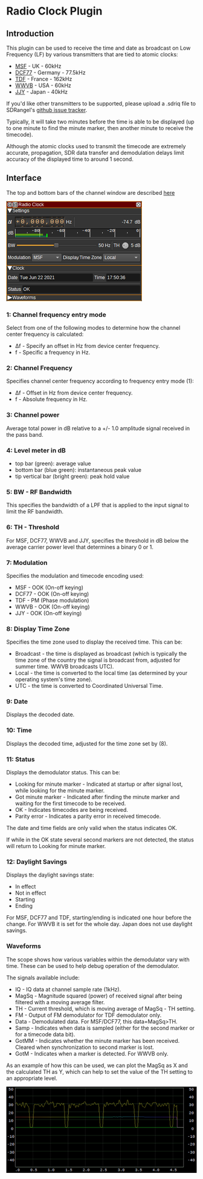 <h1>Radio Clock Plugin</h1>

<h2>Introduction</h2>

This plugin can be used to receive the time and date as broadcast on Low Frequency (LF) by various transmitters that are tied to atomic clocks:

* [MSF](https://en.wikipedia.org/wiki/Time_from_NPL_(MSF)) - UK - 60kHz
* [DCF77](https://en.wikipedia.org/wiki/DCF77) - Germany - 77.5kHz
* [TDF](https://en.wikipedia.org/wiki/TDF_time_signal) - France - 162kHz
* [WWVB](https://en.wikipedia.org/wiki/WWVB) - USA - 60kHz
* [JJY](https://en.wikipedia.org/wiki/JJY) - Japan - 40kHz

If you'd like other transmitters to be supported, please upload a .sdriq file to SDRangel's [github issue tracker](https://github.com/f4exb/sdrangel/issues).

Typically, it will take two minutes before the time is able to be displayed (up to one minute to find the minute marker, then another minute to receive the timecode).

Although the atomic clocks used to transmit the timecode are extremely accurate, propagation, SDR data transfer and demodulation delays limit accuracy of the displayed time to around 1 second.

<h2>Interface</h2>

The top and bottom bars of the channel window are described [here](../../../sdrgui/channel/readme.md)

![Radio clock plugin GUI](../../../doc/img/RadioClock_plugin.png)

<h3>1: Channel frequency entry mode</h3>

Select from one of the following modes to determine how the channel center frequency is calculated:

* Δf - Specify an offset in Hz from device center frequency.
* f - Specific a frequency in Hz.

<h3>2: Channel Frequency</h3>

Specifies channel center frequency according to frequency entry mode (1):

* Δf - Offset in Hz from device center frequency.
* f - Absolute frequency in Hz.

<h3>3: Channel power</h3>

Average total power in dB relative to a +/- 1.0 amplitude signal received in the pass band.

<h3>4: Level meter in dB</h3>

  - top bar (green): average value
  - bottom bar (blue green): instantaneous peak value
  - tip vertical bar (bright green): peak hold value

<h3>5: BW - RF Bandwidth</h3>

This specifies the bandwidth of a LPF that is applied to the input signal to limit the RF bandwidth.

<h3>6: TH - Threshold</h3>

For MSF, DCF77, WWVB and JJY, specifies the threshold in dB below the average carrier power level that determines a binary 0 or 1.

<h3>7: Modulation</h3>

Specifies the modulation and timecode encoding used:

* MSF - OOK (On-off keying)
* DCF77 - OOK (On-off keying)
* TDF - PM (Phase modulation)
* WWVB - OOK (On-off keying)
* JJY - OOK (On-off keying)

<h3>8: Display Time Zone</h3>

Specifies the time zone used to display the received time. This can be:

* Broadcast - the time is displayed as broadcast (which is typically the time zone of the country the signal is broadcast from, adjusted for summer time. WWVB broadcasts UTC).
* Local - the time is converted to the local time (as determined by your operating system's time zone).
* UTC - the time is converted to Coordinated Universal Time.

<h3>9: Date</h3>

Displays the decoded date.

<h3>10: Time</h3>

Displays the decoded time, adjusted for the time zone set by (8).

<h3>11: Status</h3>

Displays the demodulator status. This can be:

* Looking for minute marker - Indicated at startup or after signal lost, while looking for the minute marker.
* Got minute marker - Indicated after finding the minute marker and waiting for the first timecode to be received.
* OK - Indicates timecodes are being received.
* Parity error - Indicates a parity error in received timecode.

The date and time fields are only valid when the status indicates OK.

If while in the OK state several second markers are not detected, the status will return to Looking for minute marker.

<h3>12: Daylight Savings</h3>

Displays the daylight savings state:

* In effect
* Not in effect
* Starting
* Ending

For MSF, DCF77 and TDF, starting/ending is indicated one hour before the change. For WWVB it is set for the whole day. Japan does not use daylight savings.

<h3>Waveforms</h3>

The scope shows how various variables within the demodulator vary with time. These can be used to help debug operation of the demodulator.

The signals available include:

- IQ - IQ data at channel sample rate (1kHz).
- MagSq - Magnitude squared (power) of received signal after being filtered with a moving average filter.
- TH - Current threshold, which is moving average of MagSq - TH setting.
- FM - Output of FM demodulator for TDF demodulator only.
- Data - Demodulated data. For MSF/DCF77, this data=MagSq>TH.
- Samp - Indicates when data is sampled (either for the second marker or for a timecode data bit).
- GotMM - Indicates whether the minute marker has been received. Cleared when synchronization to second marker is lost.
- GotM - Indicates when a marker is detected. For WWVB only.

As an example of how this can be used, we can plot the MagSq as X and the calculated TH as Y, which can help to set the value of the
TH setting to an appropriate level.

![Radio clock plugin GUI](../../../doc/img/RadioClock_waveforms.png)
